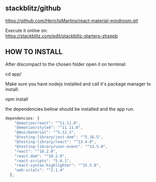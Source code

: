 ## stackblitz/github  

https://github.com/HericlisMartins/react-material-mindroom.git

Execute it online on:           
https://stackblitz.com/edit/stackblitz-starters-zhzepb

## HOW TO INSTALL

After discompact to the chosen folder open it on terminal:

cd app/

Make sure you have nodejs installed and call it's package manager to install:

npm install

the dependencies bellow should be installed and the app run.

~~~javascript  
dependencies: {
    "@emotion/react": "^11.11.0",
    "@emotion/styled": "^11.11.0",
    "@mui/material": "^5.12.3",
    "@testing-library/jest-dom": "^5.16.5",
    "@testing-library/react": "^13.4.0",
    "@testing-library/user-event": "^13.5.0",
    "react": "^18.2.0",
    "react-dom": "^18.2.0",
    "react-scripts": "5.0.1",
    "react-syntax-highlighter": "^15.5.0",
    "web-vitals": "^2.1.4"
  },
~~~  


